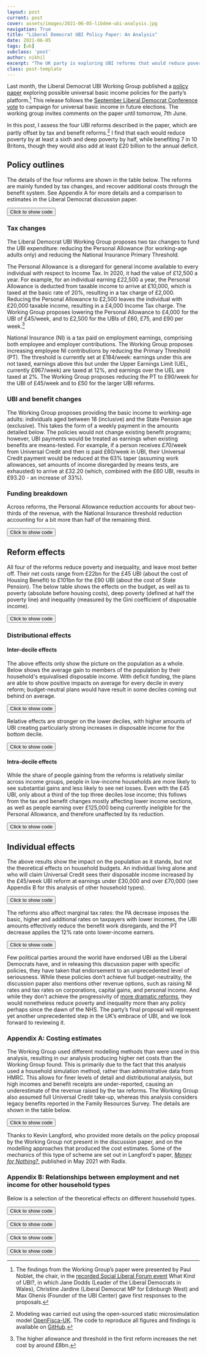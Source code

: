 ```yaml
---
layout: post
current: post
cover: assets/images/2021-06-05-libdem-ubi-analysis.jpg
navigation: True
title: "Liberal Democrat UBI Policy Paper: An Analysis"
date: 2021-06-05
tags: [uk]
subclass: 'post'
author: nikhil
excerpt: "The UK party is exploring UBI reforms that would reduce poverty and inequality."
class: post-template
---
```


<script src="https://cdn.plot.ly/plotly-latest.min.js"></script>
<script src="https://requirejs.org/docs/release/2.3.5/minified/require.js"></script>
<script src="https://ajax.googleapis.com/ajax/libs/jquery/3.5.1/jquery.min.js"></script>

Last month, the Liberal Democrat UBI Working Group published a [policy paper](https://d3n8a8pro7vhmx.cloudfront.net/libdems/pages/1811/attachments/original/1621669347/145_-_Universal_Basic_Income.docx_%281%29.pdf?1621669347) exploring possible universal basic income policies for the party’s platform.[^1] This release follows the [September Liberal Democrat Conference vote](https://www.libdems.org.uk/a20-ubi) to campaign for universal basic income in future elections. The working group invites comments on the paper until tomorrow, 7th June.

In this post, I assess the four UBI reforms described in the paper, which are partly offset by tax and benefit reforms.[^2] I find that each would reduce poverty by at least a sixth and deep poverty by half, while benefiting 7 in 10 Britons, though they would also add at least £20 billion to the annual deficit.

## Policy outlines

The details of the four reforms are shown in the table below. The reforms are mainly funded by tax changes, and recover additional costs through the benefit system. See Appendix A for more details and a comparison to estimates in the Liberal Democrat discussion paper.

[^1]: The findings from the Working Group’s paper were presented by Paul Noblet, the chair, in the [recorded Social Liberal Forum event](https://www.socialliberal.net/what_kind_of_ubi_recording) What Kind of UBI?, in which Jane Dodds (Leader of the Liberal Democrats in Wales), Christine Jardine (Liberal Democrat MP for Edinburgh West) and Max Ghenis (Founder of the UBI Center) gave first responses to the proposals. 

[^2]: Modeling was carried out using the open-sourced static microsimulation model [OpenFisca-UK](https://github.com/PSLmodels/openfisca-uk). The code to reproduce all figures and findings is available on [GitHub](https://github.com/ubicenter/libdem-ubi-analysis).

<button onclick="show_code_structured_mobile()">Click to show code</button>
<div id="code_block_structured_mobile" style="display: none;">
  <pre>
    <code>
import pandas as pd

table = pd.DataFrame(
    {
        "UBI amount (£/week)": [45, 60, 75, 90],
        "Personal Allowance (£/year)": [4000, 2500, 2500, 2500],
        "NI Primary Threshold (£/week)": [90, 50, 50, 50],
        "Eligible groups": ["Working-age adults"] * 4,
        "UBI in benefit means tests": ["Included"] * 4,
    }
).set_index("UBI amount (£/week)")
table
    </code>
  </pre>
</div>

<script>
function show_code_structured_mobile() {
  var x = document.getElementById("code_block_structured_mobile");
  if (x.style.display === "none") {
    x.style.display = "block";
  } else {
    x.style.display = "none";
  }
}
</script>

<div>
  <script>
    $(document).ready(function(){
      $("#graph_graph_structured_mobile_1").load("{{site.baseurl}}assets/markdown_assets/libdem-ubi-analysis/graph_structured_mobile_1.html/graph_graph_structured_mobile_1.html");
    });
  </script>
</div>
<div id = "graph_graph_structured_mobile_1"></div>

### Tax changes

The Liberal Democrat UBI Working Group proposes two tax changes to fund the UBI expenditure: reducing the Personal Allowance (for working-age adults only) and reducing the National Insurance Primary Threshold.

The Personal Allowance is a disregard for general income available to every individual with respect to Income Tax. In 2020, it had the value of £12,500 a year. For example, for an individual earning £22,500 a year, the Personal Allowance is deducted from taxable income to arrive at £10,000, which is taxed at the basic rate of 20%, resulting in a tax charge of £2,000. Reducing the Personal Allowance to £2,500 leaves the individual with £20,000 taxable income, resulting in a £4,000 Income Tax charge. The Working Group proposes lowering the Personal Allowance to £4,000 for the UBI of £45/week, and to £2,500 for the UBIs of £60, £75, and £90 per week.[^3]

National Insurance (NI) is a tax paid on employment earnings, comprising both employee and employer contributions. The Working Group proposes increasing employee NI contributions by reducing the Primary Threshold (PT). The threshold is currently set at £184/week: earnings under this are not taxed, earnings above this but under the Upper Earnings Limit (UEL, currently £967/week) are taxed at 12%, and earnings over the UEL are taxed at 2%.  The Working Group proposes reducing the PT to £90/week for the UBI of £45/week and to £50 for the larger UBI reforms.

[^3]: The higher allowance and threshold in the first reform increases the net cost by around £8bn.

### UBI and benefit changes

The Working Group proposes providing the basic income to working-age adults: individuals aged between 18 (inclusive) and the State Pension age (exclusive). This takes the form of a weekly payment in the amounts detailed below. The policies would not change existing benefit programs; however, UBI payments would be treated as earnings when existing benefits are means-tested. For example, if a person receives £70/week from Universal Credit and then is paid £60/week in UBI, their Universal Credit payment would be reduced at the 63% taper (assuming work allowances, set amounts of income disregarded by means tests, are exhausted) to arrive at £32.20 (which, combined with the £60 UBI, results in £93.20 - an increase of 33%).
### Funding breakdown

Across reforms, the Personal Allowance reduction accounts for about two-thirds of the revenue, with the National Insurance threshold reduction accounting for a bit more than half of the remaining third. 

<button onclick="show_code_funky_portland()">Click to show code</button>
<div id="code_block_funky_portland" style="display: none;">
  <pre>
    <code>
from ubicenter import format_fig
from openfisca_uk import Microsimulation
from reform import (
    WA_adult_UBI,
    include_UBI_in_means_tests,
    set_PA,
    set_PA_for_WA_adults,
    set_PT,
    net_cost,
)
import numpy as np
import pandas as pd
from tqdm import trange, tqdm
import plotly.express as px

baseline = Microsimulation(year=2020)
funding = (
    set_PA_for_WA_adults(2500),
    set_PT(50),
    include_UBI_in_means_tests(),
)
ubi_45 = (
    WA_adult_UBI(45 * 52),
    set_PA_for_WA_adults(4000),
    set_PT(90),
    include_UBI_in_means_tests(),
)
ubi_60 = (WA_adult_UBI(60 * 52), *funding)
ubi_75 = (WA_adult_UBI(75 * 52), *funding)
ubi_95 = (WA_adult_UBI(95 * 52), *funding)

breakdowns = []
for reform, name in zip((ubi_45, ubi_60, ubi_75, ubi_95), (45, 60, 75, 95)):
    net_costs = []
    component_names = [
        "UBI",
        "Lower PA",
        "Lower PT",
        "Reduced benefits",
        "Remaining",
    ]
    for i in range(len(reform) + 1):
        net_costs += [
            net_cost(baseline, Microsimulation(reform[:i], year=2020))
        ]
    net_costs = np.array(net_costs)

    resulting_costs = pd.Series(net_costs[1:] - net_costs[:-1])
    resulting_costs = pd.Series(list(resulting_costs) + [net_costs[-1]])
    breakdown = pd.DataFrame(
        dict(
            UBI=f"£{name}/week",
            component=component_names * 2,
            amount=[0]
            + list(resulting_costs.cumsum()[1:-1])
            + [0]
            + list(np.abs(resulting_costs)),
            Type=["Unaffected"] * 5
            + ["Spending"]
            + ["Revenue"] * 3
            + ["Spending"],
        )
    )
    breakdowns += [breakdown]

fig = format_fig(
    px.bar(
        pd.concat(breakdowns),
        x="component",
        y="amount",
        color="Type",
        animation_frame="UBI",
        barmode="stack",
        color_discrete_sequence=["white", "#1976D2", "#BDBDBD"],
    ).update_layout(
        title="Funding breakdown by reform",
        xaxis_title="Component",
        yaxis_title="Amount",
        yaxis_tickprefix="£",
        yaxis_range=[0, 210e9],
    )
)
fig
    </code>
  </pre>
</div>

<script>
function show_code_funky_portland() {
  var x = document.getElementById("code_block_funky_portland");
  if (x.style.display === "none") {
    x.style.display = "block";
  } else {
    x.style.display = "none";
  }
}
</script>

<div>
  <script>
    $(document).ready(function(){
      $("#graph_graph_funky_portland_1").load("{{site.baseurl}}assets/markdown_assets/libdem-ubi-analysis/graph_funky_portland_1.html/graph_graph_funky_portland_1.html");
    });
  </script>
</div>
<div id = "graph_graph_funky_portland_1"></div>

<div>
  <script>
    $(document).ready(function(){
      $("#graph_graph_funky_portland_2").load("{{site.baseurl}}assets/markdown_assets/libdem-ubi-analysis/graph_funky_portland_2.html/graph_graph_funky_portland_2.html");
    });
  </script>
</div>
<div id = "graph_graph_funky_portland_2"></div>

## Reform effects

All four of the reforms reduce poverty and inequality, and leave most better off. Their net costs range from £22bn  for the £45 UBI (about the cost of Housing Benefit) to £101bn for the £90 UBI (about the cost of State Pension). The below table shows the effects on the budget, as well as to poverty (absolute before housing costs), deep poverty (defined at half the poverty line) and inequality (measured by the Gini coefficient of disposable income).

<button onclick="show_code_verbal_tonight()">Click to show code</button>
<div id="code_block_verbal_tonight" style="display: none;">
  <pre>
    <code>
from openfisca_uk.api import *


def get_results(reform: Reform):
    sim = Microsimulation(reform, year=2020)
    cost = net_cost(baseline, sim)
    ubi_cost = sim.calc("UBI").sum()
    reform_tax_revenue = sim.calc("tax").sum() - baseline.calc("tax").sum()
    benefit_revenue = ubi_cost - reform_tax_revenue - cost
    baseline_poverty = baseline.calc("in_poverty_bhc", map_to="person").mean()
    baseline_deep_poverty = baseline.calc(
        "in_deep_poverty_bhc", map_to="person"
    ).mean()
    poverty_change = (
        sim.calc("in_poverty_bhc", map_to="person").mean() - baseline_poverty
    ) / baseline_poverty
    deep_poverty_change = (
        sim.calc("in_deep_poverty_bhc", map_to="person").mean()
        - baseline_deep_poverty
    ) / baseline_deep_poverty
    baseline_gini = baseline.calc(
        "household_net_income", map_to="person"
    ).gini()
    inequality_change = (
        sim.calc("household_net_income", map_to="person").gini()
        - baseline_gini
    ) / baseline_gini
    baseline_income = baseline.calc("household_net_income", map_to="person")
    gain = sim.calc("household_net_income", map_to="person") - baseline_income
    percent_winners = (gain > 0).mean()
    percent_losers = (gain < 0).mean()
    return (
        sim,
        cost,
        poverty_change,
        deep_poverty_change,
        inequality_change,
        percent_winners,
        percent_losers,
        ubi_cost,
        benefit_revenue,
        reform_tax_revenue,
    )


reforms = (ubi_45, ubi_60, ubi_75, ubi_95)
names = ("£45", "£60", "£75", "£95")
results = list(map(get_results, reforms))
(
    sims,
    costs,
    poverty_changes,
    deep_poverty_changes,
    inequality_changes,
    percent_winners,
    percent_losers,
    ubi_cost,
    benefit_revenue,
    reform_tax_revenue,
) = list(zip(*results))
LD_lower = (13, 22, 48, 84)
LD_upper = (18, 28, 56, 93)
table = pd.DataFrame(
    {
        "UBI (£/week)": names,
        "Net cost (£bn)": pd.Series(costs).apply(lambda x: round(x / 1e9, 1)),
        "Poverty change (%)": pd.Series(poverty_changes).apply(
            lambda x: round(x * 100, 1)
        ),
        "Deep poverty change (%)": pd.Series(deep_poverty_changes).apply(
            lambda x: round(x * 100, 1)
        ),
        "Inequality change (%)": pd.Series(inequality_changes).apply(
            lambda x: round(x * 100, 1)
        ),
        "Winners (%)": pd.Series(percent_winners).apply(
            lambda x: round(x * 100, 1)
        ),
        "Losers (%)": pd.Series(percent_losers).apply(
            lambda x: round(x * 100, 1)
        ),
    }
).set_index("UBI (£/week)")
table
    </code>
  </pre>
</div>

<script>
function show_code_verbal_tonight() {
  var x = document.getElementById("code_block_verbal_tonight");
  if (x.style.display === "none") {
    x.style.display = "block";
  } else {
    x.style.display = "none";
  }
}
</script>

<div>
  <script>
    $(document).ready(function(){
      $("#graph_graph_verbal_tonight_1").load("{{site.baseurl}}assets/markdown_assets/libdem-ubi-analysis/graph_verbal_tonight_1.html/graph_graph_verbal_tonight_1.html");
    });
  </script>
</div>
<div id = "graph_graph_verbal_tonight_1"></div>

### Distributional effects

#### Inter-decile effects

The above effects only show the picture on the population as a whole. Below shows the average gain to members of the population by their household's equivalised disposable income. With deficit funding, the plans are able to show positive impacts on average for every decile in every reform; budget-neutral plans would have result in some deciles coming out behind on average.

<button onclick="show_code_private_princeton()">Click to show code</button>
<div id="code_block_private_princeton" style="display: none;">
  <pre>
    <code>
import plotly.graph_objects as go
from ubicenter import format_fig

fig = go.Figure()

income = baseline.calc("equiv_household_net_income", map_to="person")

LIGHTER_BLUE = "#ABCEEB"  # Blue 100.
LIGHT_BLUE = "#49A6E2"  # Blue 700.
BLUE = "#1976D2"  # Blue 700.
DARK_BLUE = "#0F4AA1"  # Blue 900.

BLUE_COLORS = [LIGHTER_BLUE, LIGHT_BLUE, BLUE, DARK_BLUE]

for sim, name, color in zip(sims, names, BLUE_COLORS):
    gain = sim.calc("household_net_income", map_to="person") - baseline.calc(
        "household_net_income", map_to="person"
    )
    result = gain.groupby(income.decile_rank()).mean()
    fig.add_trace(
        go.Bar(x=result.index, y=result.values, name=name, marker_color=color)
    )

fig = format_fig(
    fig.update_layout(
        title="Change to net income by decile",
        xaxis_tickvals=list(range(1, 11)),
        xaxis_title="Equivalised disposable income decile",
        yaxis_title="Change to annual net income per year",
        yaxis_tickprefix="£",
    )
)
fig
    </code>
  </pre>
</div>

<script>
function show_code_private_princeton() {
  var x = document.getElementById("code_block_private_princeton");
  if (x.style.display === "none") {
    x.style.display = "block";
  } else {
    x.style.display = "none";
  }
}
</script>

<div>
  <script>
    $(document).ready(function(){
      $("#graph_graph_private_princeton_1").load("{{site.baseurl}}assets/markdown_assets/libdem-ubi-analysis/graph_private_princeton_1.html/graph_graph_private_princeton_1.html");
    });
  </script>
</div>
<div id = "graph_graph_private_princeton_1"></div>

Relative effects are stronger on the lower deciles, with higher amounts of UBI creating particularly strong increases in disposable income for the bottom decile.

<button onclick="show_code_transparent_proxy()">Click to show code</button>
<div id="code_block_transparent_proxy" style="display: none;">
  <pre>
    <code>
fig = go.Figure()

income = baseline.calc("equiv_household_net_income", map_to="person")

LIGHTER_BLUE = "#ABCEEB"  # Blue 100.
LIGHT_BLUE = "#49A6E2"  # Blue 700.
BLUE = "#1976D2"  # Blue 700.
DARK_BLUE = "#0F4AA1"  # Blue 900.

BLUE_COLORS = [LIGHTER_BLUE, LIGHT_BLUE, BLUE, DARK_BLUE]

for sim, name, color in zip(sims, names, BLUE_COLORS):
    gain = sim.calc("household_net_income", map_to="person") - baseline.calc(
        "household_net_income", map_to="person"
    )
    decile_agg_income_baseline = (
        income[income > 0].groupby(income.decile_rank()).sum()
    )
    rel_gain = (
        gain[income > 0].groupby(income.decile_rank()).sum()
        / decile_agg_income_baseline
    )
    fig.add_trace(
        go.Bar(
            x=rel_gain.index, y=rel_gain.values, name=name, marker_color=color
        )
    )

fig = format_fig(
    fig.update_layout(
        title="Relative change to net income by income decile",
        xaxis_tickvals=list(range(1, 11)),
        xaxis_title="Equivalised disposable income decile",
        yaxis_title="Relative change per year",
        yaxis_tickformat="%",
    )
)
fig
    </code>
  </pre>
</div>

<script>
function show_code_transparent_proxy() {
  var x = document.getElementById("code_block_transparent_proxy");
  if (x.style.display === "none") {
    x.style.display = "block";
  } else {
    x.style.display = "none";
  }
}
</script>

<div>
  <script>
    $(document).ready(function(){
      $("#graph_graph_transparent_proxy_1").load("{{site.baseurl}}assets/markdown_assets/libdem-ubi-analysis/graph_transparent_proxy_1.html/graph_graph_transparent_proxy_1.html");
    });
  </script>
</div>
<div id = "graph_graph_transparent_proxy_1"></div>

#### Intra-decile effects

While the share of people gaining from the reforms is relatively similar across income groups, people in low-income households are more likely to see substantial gains and less likely to see net losses. Even with the £45 UBI, only about a third of the top three deciles lose income; this follows from the tax and benefit changes mostly affecting lower income sections, as well as people earning over £125,000 being currently ineligible for the Personal Allowance, and therefore unaffected by its reduction.

<button onclick="show_code_computational_indie()">Click to show code</button>
<div id="code_block_computational_indie" style="display: none;">
  <pre>
    <code>
import plotly.express as px
from charts import intra_decile_graph_data

intra = intra_decile_graph_data(baseline, *sims)

GREY = "#BDBDBD"

COLORS = ("#616161", GREY, "#F5F5F5", "#C5E1A5", "#558B2F",)[::-1]

fig = format_fig(
    px.bar(
        intra,
        x="fraction",
        y="decile",
        orientation="h",
        color="Outcome",
        animation_frame="UBI",
        color_discrete_sequence=COLORS,
    ).update_layout(
        yaxis_tickvals=list(range(1, 11)),
        xaxis_tickformat="%",
        yaxis_title="Income decile",
        xaxis_title="Outcome distributions",
        title="Intra-decile outcomes",
    )
)
fig
    </code>
  </pre>
</div>

<script>
function show_code_computational_indie() {
  var x = document.getElementById("code_block_computational_indie");
  if (x.style.display === "none") {
    x.style.display = "block";
  } else {
    x.style.display = "none";
  }
}
</script>

<div>
  <script>
    $(document).ready(function(){
      $("#graph_graph_computational_indie_1").load("{{site.baseurl}}assets/markdown_assets/libdem-ubi-analysis/graph_computational_indie_1.html/graph_graph_computational_indie_1.html");
    });
  </script>
</div>
<div id = "graph_graph_computational_indie_1"></div>

## Individual effects

The above results show the impact on the population as it stands, but not the theoretical effects on household budgets. An individual living alone and who will claim Universal Credit sees their disposable income increased by the £45/week UBI reform at earnings under £30,000 and over £70,000 (see Appendix B for this analysis of other household types).

<button onclick="show_code_outside_garden()">Click to show code</button>
<div id="code_block_outside_garden" style="display: none;">
  <pre>
    <code>
from openfisca_uk import IndividualSim
from ubicenter import format_fig

individual_colors = [GREY, BLUE]


def plot_budget(household_config, title):
    baseline_policy = IndividualSim()
    household_config(baseline_policy)
    baseline_policy.vary("employment_income")
    employment_income = baseline_policy.calc("employment_income")[0]
    budget_dfs = []
    for reform, name in zip(
        (ubi_45, ubi_60, ubi_75, ubi_95), (45, 60, 75, 95)
    ):
        ubi_policy = IndividualSim(reform)
        household_config(ubi_policy)
        ubi_policy.vary("employment_income")
        df = pd.DataFrame(
            {
                "Net income (Baseline)": baseline_policy.calc(
                    "household_net_income"
                )[0],
                "Net income (Reform)": ubi_policy.calc("household_net_income")[
                    0
                ],
                "Tax (Baseline)": baseline_policy.calc("tax")[0],
                "Tax (Reform)": ubi_policy.calc("tax")[0],
                "Benefits (Baseline)": baseline_policy.calc("benefits")[0],
                "Benefits (Reform)": ubi_policy.calc("benefits")[0],
                "UBI (Reform)": ubi_policy.calc("UBI")[0],
                "Employment income": employment_income,
                "MTR (Baseline)": 1
                - baseline_policy.calc_deriv(
                    "household_net_income",
                    var_target="household",
                    wrt_target="adult",
                ),
                "MTR (Reform)": 1
                - ubi_policy.calc_deriv(
                    "household_net_income",
                    var_target="household",
                    wrt_target="adult",
                ),
                "Tax MTR (Baseline)": baseline_policy.calc_deriv(
                    "tax", var_target="adult", wrt_target="adult"
                ),
                "Tax MTR (Reform)": ubi_policy.calc_deriv(
                    "tax", var_target="adult", wrt_target="adult"
                ),
                "Income Tax MTR (Baseline)": baseline_policy.calc_deriv(
                    "income_tax", var_target="adult", wrt_target="adult"
                ),
                "Income Tax MTR (Reform)": ubi_policy.calc_deriv(
                    "income_tax", var_target="adult", wrt_target="adult"
                ),
                "NI MTR (Baseline)": baseline_policy.calc_deriv(
                    "national_insurance",
                    var_target="adult",
                    wrt_target="adult",
                ),
                "NI MTR (Reform)": ubi_policy.calc_deriv(
                    "national_insurance",
                    var_target="adult",
                    wrt_target="adult",
                ),
                "Benefit MTR (Baseline)": -baseline_policy.calc_deriv(
                    "benefits", var_target="adult", wrt_target="adult"
                ),
                "Benefit MTR (Reform)": -ubi_policy.calc_deriv(
                    "benefits", var_target="adult", wrt_target="adult"
                ),
            }
        )
        df["UBI"] = f"£{name}/week"
        budget_dfs += [df]

    fig = px.line(
        pd.concat(budget_dfs),
        x="Employment income",
        y=[
            "Net income (Baseline)",
            "Net income (Reform)",
            "Tax (Baseline)",
            "Tax (Reform)",
            "Benefits (Baseline)",
            "Benefits (Reform)",
            "UBI (Reform)",
        ],
        animation_frame="UBI",
        color_discrete_sequence=individual_colors,
    ).update_layout(
        title=title,
        yaxis_tickprefix="£",
        xaxis_tickprefix="£",
        yaxis_title="Yearly amount",
        xaxis_title="Employment income",
        legend_title_text="",
    )
    hidden = [False] * 2 + [True] * 5
    for i in range(7):
        if hidden[i]:
            fig.data[i].visible = "legendonly"

    return format_fig(fig), pd.concat(budget_dfs)


def single_person_UC(sim):
    sim.add_person(age=26, is_benunit_head=True, name="adult"),
    sim.add_benunit(adults=["adult"], claims_UC=True),
    sim.add_household(adults=["adult"])


fig, budget_df = plot_budget(
    single_person_UC,
    "Effect of UBI reforms on the relationship between employment income and net income",
)
fig
    </code>
  </pre>
</div>

<script>
function show_code_outside_garden() {
  var x = document.getElementById("code_block_outside_garden");
  if (x.style.display === "none") {
    x.style.display = "block";
  } else {
    x.style.display = "none";
  }
}
</script>

<div>
  <script>
    $(document).ready(function(){
      $("#graph_graph_outside_garden_1").load("{{site.baseurl}}assets/markdown_assets/libdem-ubi-analysis/graph_outside_garden_1.html/graph_graph_outside_garden_1.html");
    });
  </script>
</div>
<div id = "graph_graph_outside_garden_1"></div>

The reforms also affect marginal tax rates: the PA decrease imposes the basic, higher and additional rates on taxpayers with lower incomes, the UBI amounts effectively reduce the benefit work disregards, and the PT decrease applies the 12% rate onto lower-income earners.

<button onclick="show_code_nuclear_response()">Click to show code</button>
<div id="code_block_nuclear_response" style="display: none;">
  <pre>
    <code>
mtr_graph = px.line(
    budget_df[::5],
    x="Employment income",
    y=[
        "MTR (Baseline)",
        "MTR (Reform)",
        "Tax MTR (Baseline)",
        "Tax MTR (Reform)",
        "Income Tax MTR (Baseline)",
        "Income Tax MTR (Reform)",
        "NI MTR (Baseline)",
        "NI MTR (Reform)",
        "Benefit MTR (Baseline)",
        "Benefit MTR (Reform)",
    ],
    animation_frame="UBI",
    color_discrete_sequence=individual_colors,
).update_layout(
    title="Effect of UBI reforms on marginal tax rates",
    yaxis_tickformat="%",
    xaxis_tickprefix="£",
    yaxis_title="Yearly amount",
    xaxis_title="Employment income",
    legend_title_text="",
)
hidden = [False] * 2 + [True] * 8
for i in range(10):
    if hidden[i]:
        mtr_graph.data[i].visible = "legendonly"

fig = format_fig(mtr_graph)
fig
    </code>
  </pre>
</div>

<script>
function show_code_nuclear_response() {
  var x = document.getElementById("code_block_nuclear_response");
  if (x.style.display === "none") {
    x.style.display = "block";
  } else {
    x.style.display = "none";
  }
}
</script>

<div>
  <script>
    $(document).ready(function(){
      $("#graph_graph_nuclear_response_1").load("{{site.baseurl}}assets/markdown_assets/libdem-ubi-analysis/graph_nuclear_response_1.html/graph_graph_nuclear_response_1.html");
    });
  </script>
</div>
<div id = "graph_graph_nuclear_response_1"></div>

Few political parties around the world have endorsed UBI as the Liberal Democrats have, and in releasing this discussion paper with specific policies, they have taken that endorsement to an unprecedented level of seriousness. While these policies don’t achieve full budget-neutrality, the discussion paper also mentions other revenue options, such as raising NI rates and tax rates on corporations, capital gains, and personal income. And while they don't achieve the progressivity of [more dramatic reforms](https://www.ubicenter.org/uk-blank-slate-ubi), they would nonetheless reduce poverty and inequality more than any policy perhaps since the dawn of the NHS. The party’s final proposal will represent yet another unprecedented step in the UK’s embrace of UBI, and we look forward to reviewing it.


### Appendix A: Costing estimates

The Working Group used different modelling methods than were used in this analysis, resulting in our analysis producing higher net costs than the Working Group found. This is primarily due to the fact that this analysis used a household simulation method, rather than administrative data from HMRC. This allows for finer levels of detail and distributional analysis, but high incomes and benefit receipts are under-reported, causing an underestimate of the revenue raised by the tax reforms. The Working Group also assumed full Universal Credit take-up, whereas this analysis considers legacy benefits reported in the Family Resources Survey. The details are shown in the table below.

<button onclick="show_code_former_notion()">Click to show code</button>
<div id="code_block_former_notion" style="display: none;">
  <pre>
    <code>
LD_lower = (13, 22, 48, 84)
LD_upper = (18, 28, 56, 93)
table = pd.DataFrame(
    {
        "UBI (£/week)": names,
        "LD net cost (£bn)": [
            f"{low}-{high}" for low, high in zip(LD_lower, LD_upper)
        ],
        "Simulated net cost (£bn)": pd.Series(costs).apply(
            lambda x: round(x / 1e9, 1)
        ),
        "UBI cost": pd.Series(ubi_cost).apply(lambda x: round(x / 1e9, 1)),
        "Tax revenue": pd.Series(reform_tax_revenue).apply(
            lambda x: round(x / 1e9, 1)
        ),
        "Reduced benefits": pd.Series(benefit_revenue).apply(
            lambda x: round(x / 1e9, 1)
        ),
        "Difference from central estimate (£bn)": [
            round((c - (low + high) / 2 * 1e9) / 1e9, 1)
            for c, low, high in zip(costs, LD_lower, LD_upper)
        ],
    }
).set_index("UBI (£/week)")
table
    </code>
  </pre>
</div>

<script>
function show_code_former_notion() {
  var x = document.getElementById("code_block_former_notion");
  if (x.style.display === "none") {
    x.style.display = "block";
  } else {
    x.style.display = "none";
  }
}
</script>

<div>
  <script>
    $(document).ready(function(){
      $("#graph_graph_former_notion_1").load("{{site.baseurl}}assets/markdown_assets/libdem-ubi-analysis/graph_former_notion_1.html/graph_graph_former_notion_1.html");
    });
  </script>
</div>
<div id = "graph_graph_former_notion_1"></div>

Thanks to Kevin Langford, who provided more details on the policy proposal by the Working Group not present in the discussion paper, and on the modelling approaches that produced the cost estimates. Some of the mechanics of this type of scheme are set out in Langford's paper, [<i>Money for Nothing?</i>](https://radixuk.org/papers/money-for-nothing/), published in May 2021 with Radix.

### Appendix B: Relationships between employment and net income for other household types

Below is a selection of the theoretical effects on different household types.

<button onclick="show_code_internal_warning()">Click to show code</button>
<div id="code_block_internal_warning" style="display: none;">
  <pre>
    <code>
def couple_UC(sim):
    sim.add_person(age=26, is_benunit_head=True, name="adult"),
    sim.add_person(age=27, is_benunit_head=False, name="adult2"),
    sim.add_benunit(adults=["adult", "adult2"], claims_UC=True),
    sim.add_household(adults=["adult", "adult2"])


fig, budget_df = plot_budget(couple_UC, "Couple on Universal Credit")
fig
    </code>
  </pre>
</div>

<script>
function show_code_internal_warning() {
  var x = document.getElementById("code_block_internal_warning");
  if (x.style.display === "none") {
    x.style.display = "block";
  } else {
    x.style.display = "none";
  }
}
</script>

<div>
  <script>
    $(document).ready(function(){
      $("#graph_graph_internal_warning_1").load("{{site.baseurl}}assets/markdown_assets/libdem-ubi-analysis/graph_internal_warning_1.html/graph_graph_internal_warning_1.html");
    });
  </script>
</div>
<div id = "graph_graph_internal_warning_1"></div>


<button onclick="show_code_settled_authentication()">Click to show code</button>
<div id="code_block_settled_authentication" style="display: none;">
  <pre>
    <code>
mtr_graph = px.line(
    budget_df[::5],
    x="Employment income",
    y=[
        "MTR (Baseline)",
        "MTR (Reform)",
        "Tax MTR (Baseline)",
        "Tax MTR (Reform)",
        "Income Tax MTR (Baseline)",
        "Income Tax MTR (Reform)",
        "NI MTR (Baseline)",
        "NI MTR (Reform)",
        "Benefit MTR (Baseline)",
        "Benefit MTR (Reform)",
    ],
    animation_frame="UBI",
    color_discrete_sequence=individual_colors,
).update_layout(
    title="Effect of UBI reforms on marginal tax rates (Couple, UC)",
    yaxis_tickformat="%",
    xaxis_tickprefix="£",
    yaxis_title="Yearly amount",
    xaxis_title="Employment income",
    legend_title_text="",
)
hidden = [False] * 2 + [True] * 8
for i in range(10):
    if hidden[i]:
        mtr_graph.data[i].visible = "legendonly"

fig = format_fig(mtr_graph)
fig
    </code>
  </pre>
</div>

<script>
function show_code_settled_authentication() {
  var x = document.getElementById("code_block_settled_authentication");
  if (x.style.display === "none") {
    x.style.display = "block";
  } else {
    x.style.display = "none";
  }
}
</script>

<div>
  <script>
    $(document).ready(function(){
      $("#graph_graph_settled_authentication_1").load("{{site.baseurl}}assets/markdown_assets/libdem-ubi-analysis/graph_settled_authentication_1.html/graph_graph_settled_authentication_1.html");
    });
  </script>
</div>
<div id = "graph_graph_settled_authentication_1"></div>


<button onclick="show_code_welsh_seating()">Click to show code</button>
<div id="code_block_welsh_seating" style="display: none;">
  <pre>
    <code>
def couple_children_UC(sim):
    sim.add_person(age=26, is_benunit_head=True, name="adult"),
    sim.add_person(age=27, name="adult2"),
    sim.add_person(age=3, name="child"),
    sim.add_person(age=4, name="child2"),
    sim.add_benunit(
        adults=["adult", "adult2"],
        children=["child", "child2"],
        claims_UC=True,
        claims_child_benefit=True,
    )
    sim.add_household(adults=["adult", "adult2"], children=["child", "child2"])


fig, budget_df = plot_budget(
    couple_children_UC, "Couple with two children on Universal Credit"
)
fig
    </code>
  </pre>
</div>

<script>
function show_code_welsh_seating() {
  var x = document.getElementById("code_block_welsh_seating");
  if (x.style.display === "none") {
    x.style.display = "block";
  } else {
    x.style.display = "none";
  }
}
</script>

<div>
  <script>
    $(document).ready(function(){
      $("#graph_graph_welsh_seating_1").load("{{site.baseurl}}assets/markdown_assets/libdem-ubi-analysis/graph_welsh_seating_1.html/graph_graph_welsh_seating_1.html");
    });
  </script>
</div>
<div id = "graph_graph_welsh_seating_1"></div>


<button onclick="show_code_buried_grounds()">Click to show code</button>
<div id="code_block_buried_grounds" style="display: none;">
  <pre>
    <code>
mtr_graph = px.line(
    budget_df[::5],
    x="Employment income",
    y=[
        "MTR (Baseline)",
        "MTR (Reform)",
        "Tax MTR (Baseline)",
        "Tax MTR (Reform)",
        "Income Tax MTR (Baseline)",
        "Income Tax MTR (Reform)",
        "NI MTR (Baseline)",
        "NI MTR (Reform)",
        "Benefit MTR (Baseline)",
        "Benefit MTR (Reform)",
    ],
    animation_frame="UBI",
    color_discrete_sequence=individual_colors,
).update_layout(
    title="Effect of UBI reforms on marginal tax rates (Couple, two children, UC)",
    yaxis_tickformat="%",
    xaxis_tickprefix="£",
    yaxis_title="Yearly amount",
    xaxis_title="Employment income",
    legend_title_text="",
)
hidden = [False] * 2 + [True] * 8
for i in range(10):
    if hidden[i]:
        mtr_graph.data[i].visible = "legendonly"

fig = format_fig(mtr_graph)
fig
    </code>
  </pre>
</div>

<script>
function show_code_buried_grounds() {
  var x = document.getElementById("code_block_buried_grounds");
  if (x.style.display === "none") {
    x.style.display = "block";
  } else {
    x.style.display = "none";
  }
}
</script>

<div>
  <script>
    $(document).ready(function(){
      $("#graph_graph_buried_grounds_1").load("{{site.baseurl}}assets/markdown_assets/libdem-ubi-analysis/graph_buried_grounds_1.html/graph_graph_buried_grounds_1.html");
    });
  </script>
</div>
<div id = "graph_graph_buried_grounds_1"></div>
